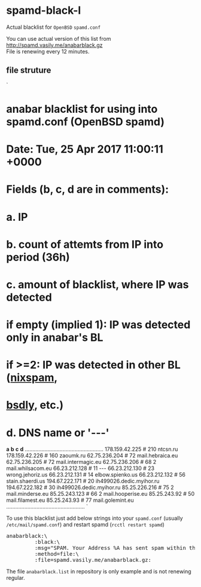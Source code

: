 # spamd-black-l
Actual blacklist for `OpenBSD` `spamd.conf`

You can use actual version of this list from http://spamd.vasily.me/anabarblack.gz
<br>File is renewing every 12 minutes.


## file struture
`
# anabar blacklist for using into spamd.conf (OpenBSD spamd)
#
# Date: Tue, 25 Apr 2017 11:00:11 +0000
# Fields (b, c, d are in comments): 
#   a. IP
#   b. count of attemts from IP into period (36h)
#   c. amount of blacklist, where IP was detected
#        if empty (implied 1): IP was detected only in anabar's BL
#        if >=2: IP was detected in other BL ([nixspam](http://www.heise.de/ix/nixspam/dnsbl_en/),  
#                                             [bsdly](http://www.bsdly.net/~peter/nameandshame.html), etc.) 
#   d. DNS name or '---'

  <b>a</b>                   <b>b</b>    <b>c</b>  <b>d</b>
  ....................................................
  178.159.42.225   #  210     ntcsn.ru
  178.159.42.226   #  160     zaoumk.ru
   62.75.236.204   #   72     mail.hebraica.eu
   62.75.236.205   #   72     mail.intermagic.eu
   62.75.236.206   #   68  2  mail.whilsacom.eu
   66.23.212.128   #   11     ---
   66.23.212.130   #   23     wrong.jehoriz.us
   66.23.212.131   #   14     elbow.spienko.us
   66.23.212.132   #   56     stain.shaerdi.us
  194.67.222.171   #   20     ih499026.dedic.myihor.ru
  194.67.222.182   #   30     ih499026.dedic.myihor.ru
   85.25.226.216   #   75  2  mail.minderse.eu
   85.25.243.123   #   66  2  mail.hooperise.eu
    85.25.243.92   #   50     mail.filamest.eu
    85.25.243.93   #   77     mail.golemint.eu
  ....................................................
`


To use this blacklist just add below strings into your `spamd.conf` (usually `/etc/mail/spamd.conf`) and restart spamd (`rcctl restart spamd`)
<pre>
anabarblack:\
         :black:\
         :msg="SPAM. Your Address %A has sent spam within the last 36 hours. See http://spamd.vasily.me for details. Thou oughtn't to do it thrice":\
         :method=file:\
         :file=spamd.vasily.me/anabarblack.gz:
</pre>

The file `anabarblack.list` in repository is only example and is not renewing regular.



